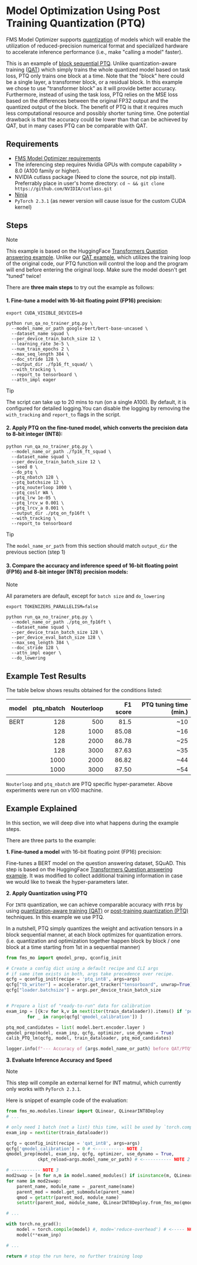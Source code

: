 # Model Optimization Using Post Training Quantization (PTQ)

FMS Model Optimizer supports [quantization](https://www.ibm.com/think/topics/quantization) of models which will enable the utilization of reduced-precision numerical format and specialized hardware to accelerate inference performance (i.e., make "calling a model" faster).


This is an example of [block sequential PTQ](https://arxiv.org/abs/2102.05426). Unlike quantization-aware training ([QAT](../QAT_INT8/README.md)) which simply trains the whole quantized model based on task loss, PTQ only trains one block at a time. Note that the "block" here could be a single layer, a transformer block, or a residual block. In this example we chose to use "transformer block" as it will provide better accuracy.  Furthermore, instead of using the task loss, PTQ relies on the MSE loss based on the differences between the original FP32 output and the quantized output of the block. The benefit of PTQ is that it requires much less computational resource and possibly shorter tuning time. One potential drawback is that the accuracy could be lower than that can be achieved by QAT, but in many cases PTQ can be comparable with QAT.


## Requirements

- [FMS Model Optimizer requirements](../../README.md#requirements)
- The inferencing step requires Nvidia GPUs with compute capability > 8.0 (A100 family or higher).
- NVIDIA cutlass package (Need to clone the source, not pip install). Preferrably place in user's home directory: `cd ~ && git clone https://github.com/NVIDIA/cutlass.git`
- [Ninja](https://ninja-build.org/)
- `PyTorch 2.3.1` (as newer version will cause issue for the custom CUDA kernel)


## Steps

> [!NOTE]
> This example is based on the HuggingFace [Transformers Question answering example](https://github.com/huggingface/transformers/tree/main/examples/pytorch/question-answering). Unlike our [QAT example](../QAT_INT8/README.md), which utilizes the training loop of the original code, our PTQ function will control the loop and the program will end before entering the original loop. Make sure the model doesn't get "tuned" twice!


There are **three main steps** to try out the example as follows:

#### **1.  Fine-tune a model** with 16-bit floating point (FP16) precision:

```shell
export CUDA_VISIBLE_DEVICES=0

python run_qa_no_trainer_ptq.py \
  --model_name_or_path google-bert/bert-base-uncased \
  --dataset_name squad \
  --per_device_train_batch_size 12 \
  --learning_rate 3e-5 \
  --num_train_epochs 2 \
  --max_seq_length 384 \
  --doc_stride 128 \
  --output_dir ./fp16_ft_squad/ \
  --with_tracking \
  --report_to tensorboard \
  --attn_impl eager
```

> [!TIP]
> The script can take up to 20 mins to run (on a single A100). By default, it is configured for detailed logging.You can disable the logging by removing the `with_tracking` and `report_to` flags in the script.

#### **2.  Apply PTQ** on the fine-tuned model, which converts the precision data to 8-bit integer (INT8):

```shell
python run_qa_no_trainer_ptq.py \
  --model_name_or_path ./fp16_ft_squad \
  --dataset_name squad \
  --per_device_train_batch_size 12 \
  --seed 0 \
  --do_ptq \
  --ptq_nbatch 128 \
  --ptq_batchsize 12 \
  --ptq_nouterloop 1000 \
  --ptq_coslr WA \
  --ptq_lrw 1e-05 \
  --ptq_lrcv_w 0.001 \
  --ptq_lrcv_a 0.001 \
  --output_dir ./ptq_on_fp16ft \
  --with_tracking \
  --report_to tensorboard
```

> [!TIP]
> The `model_name_or_path` from this section should match `output_dir` the previous section (step 1)

#### **3. Compare the accuracy and inference speed** of 16-bit floating point (FP16) and 8-bit integer (INT8) precision models:
> [!NOTE]
> All parameters are default, except for `batch size` and `do_lowering`

```shell
export TOKENIZERS_PARALLELISM=false

python run_qa_no_trainer_ptq.py \
  --model_name_or_path ./ptq_on_fp16ft \
  --dataset_name squad \
  --per_device_train_batch_size 128 \
  --per_device_eval_batch_size 128 \
  --max_seq_length 384 \
  --doc_stride 128 \
  --attn_impl eager \
  --do_lowering
```

## Example Test Results

The table below shows results obtained for the conditions listed:

|model|ptq_nbatch|Nouterloop|F1 score|PTQ tuning time (min.)|
|----|--:|---------:|----:|------------:|
|BERT|128|500       |81.5 |~10|
|    |128|1000      |85.08|~16|
|    |128|2000      |86.78|~25|
|    |128|3000      |87.63|~35|
|    |1000|2000     |86.82|~44|
|    |1000|3000     |87.50|~54|


`Nouterloop` and  `ptq_nbatch` are PTQ specific hyper-parameter.
Above experiments were run on v100 machine.

## Example Explained

In this section, we will deep dive into what happens during the example steps.

There are three parts to the example:

**1. Fine-tuned a model** with 16-bit floating point (FP16) precision:

Fine-tunes a BERT model on the question answering dataset, SQuAD. This step is based on the HuggingFace [Transformers Question answering example](https://github.com/huggingface/transformers/tree/main/examples/pytorch/question-answering). It was modified to collect additional training information in case we would like to tweak the hyper-parameters later.

**2. Apply Quantization using PTQ**

For `INT8` quantization, we can achieve comparable accuracy with `FP16` by using [quantization-aware training (QAT)](https://arxiv.org/abs/2407.11062) or [post-training quantization (PTQ)](https://arxiv.org/abs/2102.05426) techniques. In this example we use PTQ.

In a nutshell, PTQ simply quantizes the weight and activation tensors in a block sequential manner, at each block optimizes for quantization errors. (i.e. quantization and optimization together happen block by block / one block at a time starting from 1st in a sequential manner)

```python
from fms_mo import qmodel_prep, qconfig_init

# Create a config dict using a default recipe and CLI args
# if same item exists in both, args take precedence over recipe.
qcfg = qconfig_init(recipe = 'ptq_int8', args=args)
qcfg["tb_writer"] = accelerator.get_tracker("tensorboard", unwrap=True)
qcfg["loader.batchsize"] = args.per_device_train_batch_size


# Prepare a list of "ready-to-run" data for calibration
exam_inp = [{k:v for k,v in next(iter(train_dataloader)).items() if 'position' not in k}
        for _ in range(qcfg['qmodel_calibration']) ]

ptq_mod_candidates = list( model.bert.encoder.layer )
qmodel_prep(model, exam_inp, qcfg, optimizer, use_dynamo = True)
calib_PTQ_lm(qcfg, model, train_dataloader, ptq_mod_candidates)

logger.info(f"--- Accuracy of {args.model_name_or_path} before QAT/PTQ")
```

**3. Evaluate Inference Accuracy and Speed**

> [!NOTE]
> This step will compile an external kernel for INT matmul, which currently only works with `PyTorch 2.3.1`.

Here is snippet of example code of the evaluation:

```python
from fms_mo.modules.linear import QLinear, QLinearINT8Deploy
# ...

# only need 1 batch (not a list) this time, will be used by `torch.compile` as well.
exam_inp = next(iter(train_dataloader))

qcfg = qconfig_init(recipe = 'qat_int8', args=args)
qcfg['qmodel_calibration'] = 0 # <----------- NOTE 1
qmodel_prep(model, exam_inp, qcfg, optimizer, use_dynamo = True,
            ckpt_reload=args.model_name_or_path) # <----------- NOTE 2

# ----------- NOTE 3
mod2swap = [n for n,m in model.named_modules() if isinstance(m, QLinear)]
for name in mod2swap:
    parent_name, module_name = _parent_name(name)
    parent_mod = model.get_submodule(parent_name)
    qmod = getattr(parent_mod, module_name)
    setattr(parent_mod, module_name, QLinearINT8Deploy.from_fms_mo(qmod))

# ...

with torch.no_grad():
    model = torch.compile(model) #, mode='reduce-overhead') # <----- NOTE 4
    model(**exam_inp)

# ...

return # stop the run here, no further training loop
```
